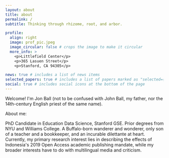 ```yaml
---
layout: about
title: about
permalink: /
subtitle: Thinking through rhizome, root, and arbor.

profile:
  align: right
  image: prof_pic.jpeg
  image_circular: false # crops the image to make it circular
  more_info: >
    <p>Littlefield Center</p>
    <p>365 Lasuen Street</p>
    <p>Stanford, CA 94305</p>

news: true # includes a list of news items
selected_papers: true # includes a list of papers marked as "selected={true}"
social: true # includes social icons at the bottom of the page
---
```

Welcome! I'm Jon Ball (not to be confused with John Ball, my father, nor the 14th-century English priest of the same name).

About me: 

PhD Candidate in Education Data Science, Stanford GSE. Prior degrees from NYU and Williams College. A Buffalo-born wanderer and wonderer, only son of a teacher and a bookkeeper, and an incurable dilettante at heart. Currently, my primary research interest lies in describing the effects of Indonesia's 2019 Open Access academic publishing mandate, while my broader interests have to do with multilingual media and criticism.

